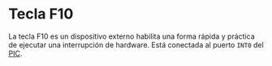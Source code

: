 # Tecla F10

La tecla F10 es un dispositivo externo habilita una forma rápida y práctica de ejecutar una interrupción de hardware. Está conectada al puerto `INT0` del [PIC](./pic).
